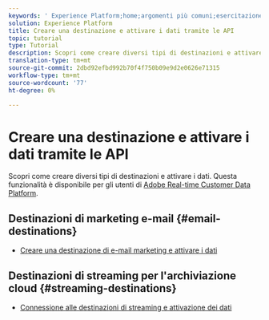 ```yaml
---
keywords: ' Experience Platform;home;argomenti più comuni;esercitazione sulle destinazioni'
solution: Experience Platform
title: Creare una destinazione e attivare i dati tramite le API
topic: tutorial
type: Tutorial
description: Scopri come creare diversi tipi di destinazioni e attivare i dati.
translation-type: tm+mt
source-git-commit: 2dbd92efbd992b70f4f750b09e9d2e0626e71315
workflow-type: tm+mt
source-wordcount: '77'
ht-degree: 0%

---
```



# Creare una destinazione e attivare i dati tramite le API

Scopri come creare diversi tipi di destinazioni e attivare i dati. Questa funzionalità è disponibile per gli utenti di [ Adobe  Real-time Customer Data Platform](../rtcdp/overview.md).

## Destinazioni di marketing e-mail {#email-destinations}

* [Creare una destinazione di e-mail marketing e attivare i dati](../destinations/api/email-marketing.md)

## Destinazioni di streaming per l&#39;archiviazione cloud {#streaming-destinations}

* [Connessione alle destinazioni di streaming e attivazione dei dati](../destinations/api/streaming-destinations.md)